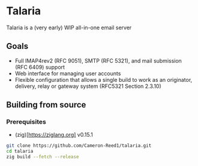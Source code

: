 # Talaria

Talaria is a (very early) WIP all-in-one email server


## Goals

- Full IMAP4rev2 (RFC 9051), SMTP (RFC 5321), and mail submission (RFC 6409) support
- Web interface for managing user accounts
- Flexible configuration that allows a single build to work as an originator, delivery, relay or gateway system (RFC5321 Section 2.3.10)


## Building from source

### Prerequisites

- (zig)[https://ziglang.org] v0.15.1

```bash
git clone https://github.com/Cameron-Reed1/talaria.git
cd talaria
zig build --fetch --release
```
